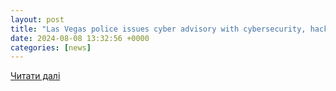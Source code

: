 ```yaml
---
layout: post
title: "Las Vegas police issues cyber advisory with cybersecurity, hacker conventions in town"
date: 2024-08-08 13:32:56 +0000
categories: [news]
---
```


[Читати далі](https://www.fox5vegas.com/2024/08/08/las-vegas-police-issues-cyber-advisory-with-cybersecurity-hacker-conventions-town/)
